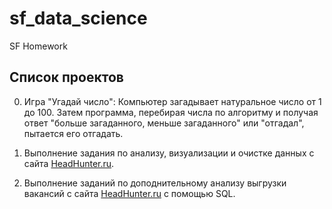 # sf_data_science
SF Homework
## Список проектов

0. Игра "Угадай число":
Компьютер загадывает натуральное число от 1 до 100. Затем программа, перебирая числа по алгоритму и получая ответ "больше загаданного, меньше загаданного" или "отгадал", пытается его отгадать.

1. Выполнение задания по анализу, визуализации и очистке данных с сайта [HeadHunter.ru](https://hh.ru).

2. Выполнение заданий по доподнительному анализу выгрузки вакансий с сайта [HeadHunter.ru](https://hh.ru) с помощью SQL.
